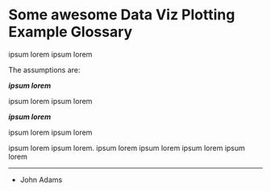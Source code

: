 # Some awesome Data Viz Plotting Example Glossary 

ipsum lorem ipsum lorem

The assumptions are:

**_ipsum lorem_**

ipsum lorem ipsum lorem

**_ipsum lorem_**

ipsum lorem ipsum lorem

ipsum lorem ipsum lorem. ipsum lorem ipsum lorem ipsum lorem ipsum lorem


* * *


* John Adams
